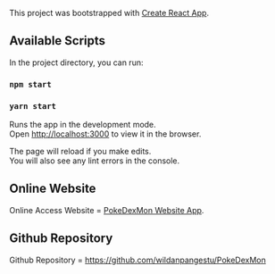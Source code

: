 This project was bootstrapped with [Create React App](https://github.com/facebook/create-react-app).

## Available Scripts

In the project directory, you can run:

### `npm start`
### `yarn start`

Runs the app in the development mode.<br />
Open [http://localhost:3000](http://localhost:3000) to view it in the browser.

The page will reload if you make edits.<br />
You will also see any lint errors in the console.

## Online Website

Online Access Website = [PokeDexMon Website App](https://wildanpangestu.github.io/PokeDexMon).

## Github Repository

Github Repository = https://github.com/wildanpangestu/PokeDexMon
